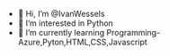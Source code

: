 - 👋 Hi, I’m @IvanWessels
- 👀 I’m interested in Python
- 🌱 I’m currently learning Programming- Azure,Pyton,HTML,CSS,Javascript

<!---
IvanWessels/IvanWessels is a ✨ special ✨ repository because its `README.md` (this file) appears on your GitHub profile.
You can click the Preview link to take a look at your changes.
--->
